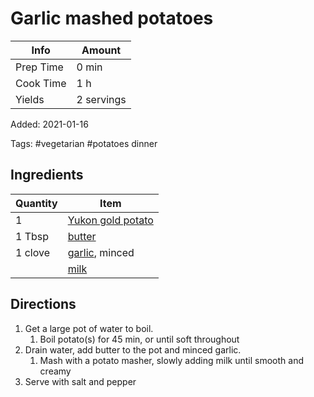 # Garlic mashed potatoes

| Info      | Amount     |
| --------- | ---------- |
| Prep Time | 0 min      |
| Cook Time | 1 h        |
| Yields    | 2 servings |

Added: 2021-01-16

Tags: #vegetarian #potatoes dinner

## Ingredients

| Quantity | Item                                                          |
| -------- | ------------------------------------------------------------- |
| 1        | [Yukon gold potato](../_ingredients/yukon%20gold%20potato.md) |
| 1 Tbsp   | [butter](../_ingredients/butter.md)                           |
| 1 clove  | [garlic](../_ingredients/garlic.md), minced                   |
|          | [milk](../_ingredients/milk.md)                               |

## Directions

1. Get a large pot of water to boil.
	1. Boil potato(s) for 45 min, or until soft throughout
2. Drain water, add butter to the pot and minced garlic.
	1. Mash with a potato masher, slowly adding milk until smooth and creamy
1. Serve with salt and pepper

